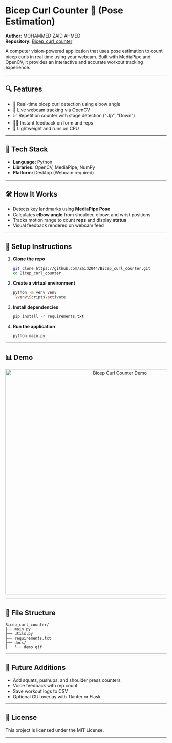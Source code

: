 # Bicep Curl Counter 💪 (Pose Estimation)

**Author:** MOHAMMED ZAID AHMED  
**Repository:** [Bicep\_curl\_counter](https://github.com/Zaid2044/Bicep_curl_counter)

A computer vision-powered application that uses pose estimation to count bicep curls in real time using your webcam. Built with MediaPipe and OpenCV, it provides an interactive and accurate workout tracking experience.

---

## 🔍 Features

* 🎯 Real-time bicep curl detection using elbow angle
* 📸 Live webcam tracking via OpenCV
* 📈 Repetition counter with stage detection ("Up", "Down")
* 🏋️‍♂️ Instant feedback on form and reps
* 🧠 Lightweight and runs on CPU

---

## 🧠 Tech Stack

* **Language:** Python
* **Libraries:** OpenCV, MediaPipe, NumPy
* **Platform:** Desktop (Webcam required)

---

## 🛠️ How It Works

* Detects key landmarks using **MediaPipe Pose**
* Calculates **elbow angle** from shoulder, elbow, and wrist positions
* Tracks motion range to count **reps** and display **status**
* Visual feedback rendered on webcam feed

---

## 🚀 Setup Instructions

1. **Clone the repo**

   ```bash
   git clone https://github.com/Zaid2044/Bicep_curl_counter.git
   cd Bicep_curl_counter
   ```

2. **Create a virtual environment**

   ```bash
   python -m venv venv
   .\venv\Scripts\activate
   ```

3. **Install dependencies**

   ```bash
   pip install -r requirements.txt
   ```

4. **Run the application**

   ```bash
   python main.py
   ```

---

## 📊 Demo

<p align="center">
  <img src="docs/demo.gif" alt="Bicep Curl Counter Demo" width="700"/>
</p>

---

## 📁 File Structure

```
Bicep_curl_counter/
├── main.py
├── utils.py
├── requirements.txt
├── docs/
│   └── demo.gif
```

---

## 🔮 Future Additions

* Add squats, pushups, and shoulder press counters
* Voice feedback with rep count
* Save workout logs to CSV
* Optional GUI overlay with Tkinter or Flask

---

## 📜 License

This project is licensed under the MIT License.

---
